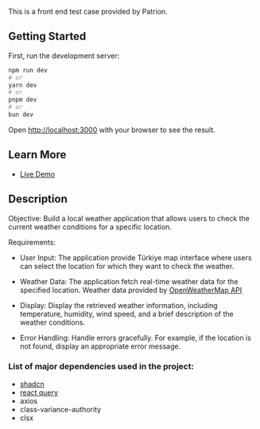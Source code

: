 This is a front end test case provided by Patrion.

## Getting Started

First, run the development server:

```bash
npm run dev
# or
yarn dev
# or
pnpm dev
# or
bun dev
```

Open [http://localhost:3000](http://localhost:3000) with your browser to see the result.

## Learn More

- [Live Demo](https://patrion-weather-app.vercel.app/)

## Description

Objective: Build a local weather application that allows users to check the current weather conditions for a specific location.

Requirements:

- User Input:
  The application provide Türkiye map interface where users can select the location for which they want to check the weather.

- Weather Data:
  The application fetch real-time weather data for the specified location. Weather data provided by [OpenWeatherMap API](https://openweathermap.org/api)

- Display:
  Display the retrieved weather information, including temperature, humidity, wind speed, and a brief description of the weather conditions.

- Error Handling:
  Handle errors gracefully. For example, if the location is not found, display an appropriate error message.

### List of major dependencies used in the project:

- [shadcn](https://ui.shadcn.com/)
- [react query](https://tanstack.com/query/latest/)
- axios
- class-variance-authority
- clsx

